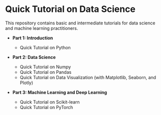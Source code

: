 # Quick Tutorial on Data Science

This repository contains basic and intermediate tutorials for data science and machine learning practitioners.

* **Part 1: Introduction**
  * Quick Tutorial on Python
  
* **Part 2: Data Science**
  * Quick Tutorial on Numpy
  * Quick Tutorial on Pandas
  * Quick Tutorial on Data Visualization (with Matplotlib, Seaborn, and Plotly)
  
* **Part 3: Machine Learning and Deep Learning**
  * Quick Tutorial on Scikit-learn
  * Quick Tutorial on PyTorch
